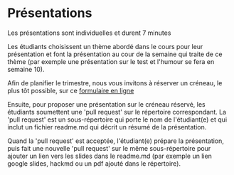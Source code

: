 # Présentations

Les présentations sont individuelles et durent 7 minutes

Les étudiants choisissent un thème abordé dans le cours pour leur présentation et font la présentation au cour de la semaine qui traite de ce thème (par exemple une présentation sur le test et l'humour se fera en semaine 10).

Afin de planifier le trimestre, nous vous invitons à réserver un créneau, le plus tôt possible, sur ce [formulaire en ligne](https://docs.google.com/spreadsheets/d/1WLCRg6VdD6Uo_S4oqV76sX9zxNGWdUCHrB1_QRkPyTU/edit?usp=sharing) 

Ensuite, pour proposer une présentation sur le créneau réservé, les étudiants soumettent une 'pull request' sur le répertoire correspondant. La 'pull request' est un sous-répertoire qui porte le nom de l'étudiant(e) et qui inclut un fichier readme.md qui décrit un résumé de la présentation. 

Quand la 'pull request' est acceptée, l'étudiant(e) prépare la présentation, puis fait une nouvelle 'pull request' sur le même sous-répertoire pour ajouter un lien vers les slides dans le readme.md (par exemple un lien google slides, hackmd ou un pdf ajouté dans le répertoire).
